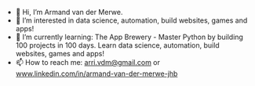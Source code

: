 
- 👋 Hi, I’m Armand van der Merwe.
- 👀 I’m interested in data science, automation, build websites, games and apps!
- 🌱 I’m currently learning: The App Brewery - Master Python by building 100 projects in 100 days. Learn data science, automation, build websites, games and apps!
- 📫 How to reach me: arri.vdm@gmail.com or www.linkedin.com/in/armand-van-der-merwe-jhb

<!---
Arri-vdm/Arri-vdm is a ✨ special ✨ repository because its `README.md` (this file) appears on your GitHub profile.
You can click the Preview link to take a look at your changes.
--->
